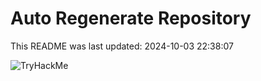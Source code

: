 # Auto Regenerate Repository

This README was last updated: 2024-10-03 22:38:07

 ![TryHackMe](https://tryhackme.com/badge/533634)